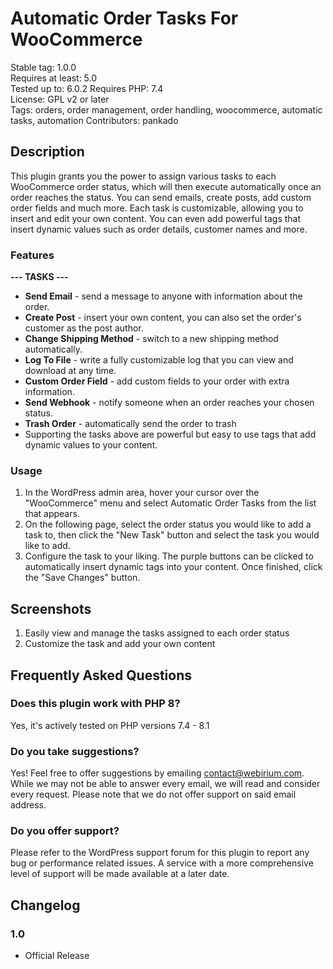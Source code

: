 # Automatic Order Tasks For WooCommerce

Stable tag: 1.0.0  
Requires at least: 5.0  
Tested up to: 6.0.2 
Requires PHP: 7.4  
License: GPL v2 or later  
Tags: orders, order management, order handling, woocommerce, automatic tasks, automation
Contributors: pankado

## Description

This plugin grants you the power to assign various tasks to each WooCommerce order status, which will then execute automatically once an order reaches the status. You can send emails, create posts, add custom order fields and much more. Each task is customizable, allowing you to insert and edit your own content. You can even add powerful tags that insert dynamic values such as order details, customer names and more.


### Features
 
 **--- TASKS ---**
 * **Send Email** - send a message to anyone with information about the order.
 * **Create Post** - insert your own content, you can also set the order's customer as the post author.
 * **Change Shipping Method** - switch to a new shipping method automatically.
 * **Log To File** - write a fully customizable log that you can view and download at any time.
 * **Custom Order Field** - add custom fields to your order with extra information.
 * **Send Webhook** - notify someone when an order reaches your chosen status.
 * **Trash Order** - automatically send the order to trash
 * Supporting the tasks above are powerful but easy to use tags that add dynamic values to your content.

### Usage

 1. In the WordPress admin area, hover your cursor over the "WooCommerce" menu and select Automatic Order Tasks from the list that appears.
 2. On the following page, select the order status you would like to add a task to, then click the "New Task" button and select the task you would like to add.
 3. Configure the task to your liking. The purple buttons can be clicked to automatically insert dynamic tags into your content. Once finished, click the "Save Changes" button.

## Screenshots

1. Easily view and manage the tasks assigned to each order status
2. Customize the task and add your own content

## Frequently Asked Questions

### Does this plugin work with PHP 8?

Yes, it's actively tested on PHP versions 7.4 - 8.1

### Do you take suggestions?

Yes! Feel free to offer suggestions by emailing contact@webirium.com. While we may not be able to answer every email, we will read and consider every request. Please note that we do not offer support on said email address.

### Do you offer support?

Please refer to the WordPress support forum for this plugin to report any bug or performance related issues. A service with a more comprehensive level of support will be made available at a later date.

## Changelog ##

### 1.0 ###

- Official Release